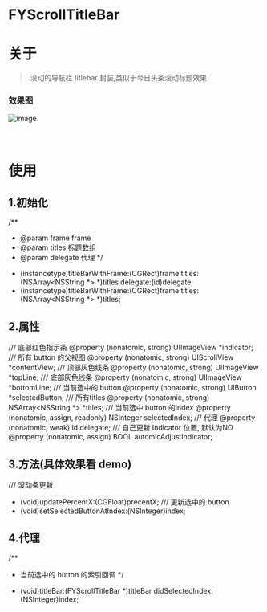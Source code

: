 # FYScrollTitleBar

关于
===
>.滚动的导航栏 titlebar 封装,类似于今日头条滚动标题效果

### 效果图
![image](./README.md/demo.gif)<br /><br /><br />


使用
===

1.初始化
-------
/**
*  @param frame frame
*  @param titles 标题数组
*  @param delegate 代理
*/
+ (instancetype)titleBarWithFrame:(CGRect)frame titles:(NSArray<NSString *> *)titles delegate:(id<FYScrollTitleBarDelegate>)delegate;
+ (instancetype)titleBarWithFrame:(CGRect)frame titles:(NSArray<NSString *> *)titles;

2.属性
------
/// 底部红色指示条
@property (nonatomic, strong) UIImageView *indicator;
/// 所有 button 的父视图
@property (nonatomic, strong) UIScrollView *contentView;
/// 顶部灰色线条
@property (nonatomic, strong) UIImageView *topLine;
/// 底部灰色线条
@property (nonatomic, strong) UIImageView *bottomLine;
/// 当前选中的 button
@property (nonatomic, strong) UIButton *selectedButton;
/// 所有titles
@property (nonatomic, strong) NSArray<NSString *> *titles;
/// 当前选中 button 的index
@property (nonatomic, assign, readonly) NSInteger selectedIndex;
/// 代理
@property (nonatomic, weak) id<FYScrollTitleBarDelegate> delegate;
/// 自己更新 Indicator 位置, 默认为NO
@property (nonatomic, assign) BOOL automicAdjustIndicator;

3.方法(具体效果看 demo)
-----
/// 滚动条更新
- (void)updatePercentX:(CGFloat)precentX;
/// 更新选中的 button
- (void)setSelectedButtonAtIndex:(NSInteger)index;

4.代理
----
/**
*  当前选中的 button 的索引回调
*/
- (void)titleBar:(FYScrollTitleBar *)titleBar didSelectedIndex:(NSInteger)index;



